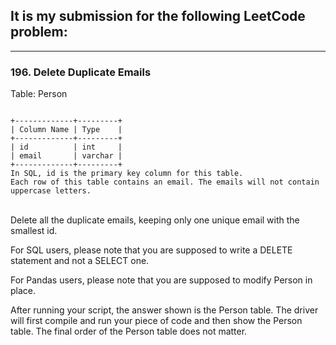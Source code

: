 ## It is my submission for the following LeetCode problem:

---

### 196. Delete Duplicate Emails

Table: Person

<code>
+-------------+---------+
| Column Name | Type    |
+-------------+---------+
| id          | int     |
| email       | varchar |
+-------------+---------+
In SQL, id is the primary key column for this table.
Each row of this table contains an email. The emails will not contain uppercase letters.
</code><br>
 

Delete all the duplicate emails, keeping only one unique email with the smallest id.

For SQL users, please note that you are supposed to write a DELETE statement and not a SELECT one.

For Pandas users, please note that you are supposed to modify Person in place.

After running your script, the answer shown is the Person table. The driver will first compile and run your piece of code and then show the Person table. The final order of the Person table does not matter.

